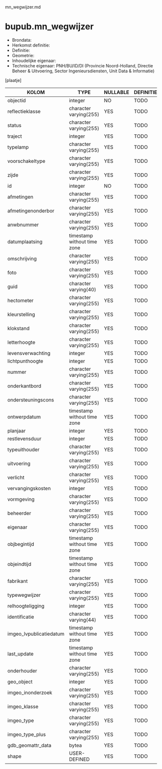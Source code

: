 mn_wegwijzer.md

# bupub.mn_wegwijzer


* Brondata: 
* Herkomst definitie: 
* Definitie: 
* Geometrie: 
* Inhoudelijke eigenaar: 
* Technische eigenaar: PNH/BU/ID/DI (Provincie Noord-Holland, Directie Beheer & Uitvoering, Sector Ingenieursdiensten, Unit Data & Informatie)

[plaatje]


|KOLOM                            |TYPE                       |NULLABLE|DEFINITIE|
|------                           |----                       |-----   |-----    |
|objectid                         |integer                    |NO      |TODO|
|reflectieklasse                  |character varying(255)     |YES     |TODO|
|status                           |character varying(255)     |YES     |TODO|
|traject                          |integer                    |YES     |TODO|
|typelamp                         |character varying(255)     |YES     |TODO|
|voorschakeltype                  |character varying(255)     |YES     |TODO|
|zijde                            |character varying(255)     |YES     |TODO|
|id                               |integer                    |NO      |TODO|
|afmetingen                       |character varying(255)     |YES     |TODO|
|afmetingenonderbor               |character varying(255)     |YES     |TODO|
|anwbnummer                       |character varying(255)     |YES     |TODO|
|datumplaatsing                   |timestamp without time zone|YES     |TODO|
|omschrijving                     |character varying(255)     |YES     |TODO|
|foto                             |character varying(255)     |YES     |TODO|
|guid                             |character varying(40)      |YES     |TODO|
|hectometer                       |character varying(255)     |YES     |TODO|
|kleurstelling                    |character varying(255)     |YES     |TODO|
|klokstand                        |character varying(255)     |YES     |TODO|
|letterhoogte                     |character varying(255)     |YES     |TODO|
|levensverwachting                |integer                    |YES     |TODO|
|lichtpunthoogte                  |integer                    |YES     |TODO|
|nummer                           |character varying(255)     |YES     |TODO|
|onderkantbord                    |character varying(255)     |YES     |TODO|
|ondersteuningscons               |character varying(255)     |YES     |TODO|
|ontwerpdatum                     |timestamp without time zone|YES     |TODO|
|planjaar                         |integer                    |YES     |TODO|
|restlevensduur                   |integer                    |YES     |TODO|
|typeuithouder                    |character varying(255)     |YES     |TODO|
|uitvoering                       |character varying(255)     |YES     |TODO|
|verlicht                         |character varying(255)     |YES     |TODO|
|vervangingskosten                |integer                    |YES     |TODO|
|vormgeving                       |character varying(255)     |YES     |TODO|
|beheerder                        |character varying(255)     |YES     |TODO|
|eigenaar                         |character varying(255)     |YES     |TODO|
|objbegintijd                     |timestamp without time zone|YES     |TODO|
|objeindtijd                      |timestamp without time zone|YES     |TODO|
|fabrikant                        |character varying(255)     |YES     |TODO|
|typewegwijzer                    |character varying(255)     |YES     |TODO|
|relhoogteligging                 |integer                    |YES     |TODO|
|identificatie                    |character varying(44)      |YES     |TODO|
|imgeo_lvpublicatiedatum          |timestamp without time zone|YES     |TODO|
|last_update                      |timestamp without time zone|YES     |TODO|
|onderhouder                      |character varying(255)     |YES     |TODO|
|geo_object                       |integer                    |YES     |TODO|
|imgeo_inonderzoek                |character varying(255)     |YES     |TODO|
|imgeo_klasse                     |character varying(255)     |YES     |TODO|
|imgeo_type                       |character varying(255)     |YES     |TODO|
|imgeo_type_plus                  |character varying(255)     |YES     |TODO|
|gdb_geomattr_data                |bytea                      |YES     |TODO|
|shape                            |USER-DEFINED               |YES     |TODO|

